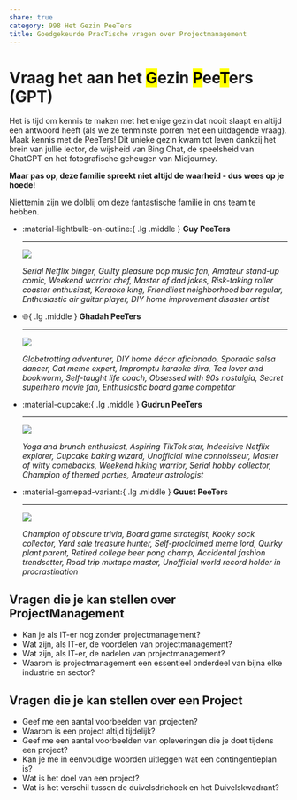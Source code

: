 ```yaml
---  
share: true  
category: 998 Het Gezin PeeTers  
title: Goedgekeurde PracTische vragen over Projectmanagement  
---  
```

  
# Vraag het aan het <mark>G</mark>ezin <mark>P</mark>ee<mark>T</mark>ers (GPT)  
  
Het is tijd om kennis te maken met het enige gezin dat nooit slaapt en altijd een antwoord heeft (als we ze tenminste porren met een uitdagende vraag). Maak kennis met de PeeTers! Dit unieke gezin kwam tot leven dankzij het brein van jullie lector, de wijsheid van Bing Chat, de speelsheid van ChatGPT en het fotografische geheugen van Midjourney.   
  
**Maar pas op, deze familie spreekt niet altijd de waarheid - dus wees op je hoede!**   
  
Niettemin zijn we dolblij om deze fantastische familie in ons team te hebben.  
  
<div class="grid cards" markdown>  
  
-   :material-lightbulb-on-outline:{ .lg .middle } **Guy PeeTers**  
  
    ---  
  
    ![](https://i.imgur.com/WpcbdOP.jpg)  
	  
	*Serial Netflix binger, Guilty pleasure pop music fan, Amateur stand-up comic, Weekend warrior chef, Master of dad jokes, Risk-taking roller coaster enthusiast, Karaoke king, Friendliest neighborhood bar regular, Enthusiastic air guitar player, DIY home improvement disaster artist*  
  
-   :globe_with_meridians:{ .lg .middle } **Ghadah PeeTers**  
  
    ---  
  
    ![](https://i.imgur.com/fECh8oa.jpg)  
  
    *Globetrotting adventurer, DIY home décor aficionado, Sporadic salsa dancer, Cat meme expert, Impromptu karaoke diva, Tea lover and bookworm, Self-taught life coach, Obsessed with 90s nostalgia, Secret superhero movie fan, Enthusiastic board game competitor*  
  
-   :material-cupcake:{ .lg .middle } **Gudrun PeeTers**  
  
    ---  
  
    ![](https://i.imgur.com/q5kOaEI.jpg)  
  
    *Yoga and brunch enthusiast, Aspiring TikTok star, Indecisive Netflix explorer, Cupcake baking wizard, Unofficial wine connoisseur, Master of witty comebacks, Weekend hiking warrior, Serial hobby collector, Champion of themed parties, Amateur astrologist*  
  
-   :material-gamepad-variant:{ .lg .middle } **Guust PeeTers**  
  
    ---  
  
    ![](https://i.imgur.com/WLxt6mg.jpg)  
  
    *Champion of obscure trivia, Board game strategist, Kooky sock collector, Yard sale treasure hunter, Self-proclaimed meme lord, Quirky plant parent, Retired college beer pong champ, Accidental fashion trendsetter, Road trip mixtape master, Unofficial world record holder in procrastination*  
  
</div>  
  
## Vragen die je kan stellen over ProjectManagement  
  
- Kan je als IT-er nog zonder projectmanagement?  
- Wat zijn, als IT-er, de voordelen van projectmanagement?  
- Wat zijn, als IT-er, de nadelen van projectmanagement?  
- Waarom is projectmanagement een essentieel onderdeel van bijna elke industrie en sector?  
  
## Vragen die je kan stellen over een Project  
  
- Geef me een aantal voorbeelden van projecten?  
- Waarom is een project altijd tijdelijk?  
- Geef me een aantal voorbeelden van opleveringen die je doet tijdens een project?  
- Kan je me in eenvoudige woorden uitleggen wat een contingentieplan is?  
- Wat is het doel van een project?  
- Wat is het verschil tussen de duivelsdriehoek en het Duivelskwadrant?
